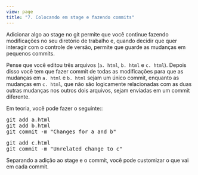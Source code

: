 ```yaml
---
view: page
title: "7. Colocando em stage e fazendo commits"
---
```


<p>Adicionar algo ao stage no git permite que voc&ecirc; continue fazendo modifica&ccedil;&otilde;es no seu diret&oacute;rio de trabalho e, quando decidir que quer interagir com o controle de vers&atilde;o, permite que guarde as mudan&ccedil;as em pequenos commits.</p>

<p>Pense que voc&ecirc; editou tr&ecirc;s arquivos (<code>a. html</code>, <code>b. html</code> e <code>c. html</code>). Depois disso voc&ecirc; tem que fazer commit de todas as modifica&ccedil;&otilde;es para que as mudan&ccedil;as em <code>a. html</code> e <code>b. html</code> sejam um &uacute;nico commit, enquanto as mudan&ccedil;as em <code>c. html</code>, que n&atilde;o s&atilde;o logicamente relacionadas com as duas outras mudan&ccedil;as nos outros dois arquivos, sejam enviadas em um commit diferente.</p>

<p>Em teoria, voc&ecirc; pode fazer o seguinte::</p>

<pre class="instructions">git add a.html
git add b.html
git commit -m "Changes for a and b"</pre>

<pre class="instructions">git add c.html
git commit -m "Unrelated change to c"</pre>

<p>Separando a adi&ccedil;&atilde;o ao stage e o commit, voc&ecirc; pode customizar o que vai em cada commit.</p>
